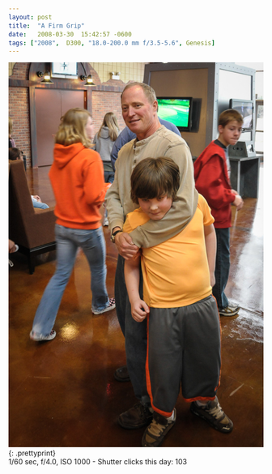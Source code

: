 ```yaml
---
layout: post
title:  "A Firm Grip"
date:   2008-03-30  15:42:57 -0600
tags: ["2008",  D300, "18.0-200.0 mm f/3.5-5.6", Genesis]
---
```

![:title](/images/2008/2008_0330_DSC_3911.jpg)
{: .prettyprint}   
1/60 sec, f/4.0, ISO 1000 - Shutter clicks this day: 103